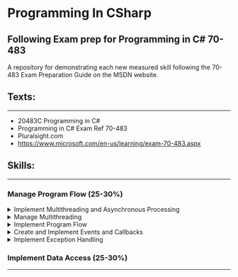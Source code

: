 # Programming In CSharp
## Following Exam prep for Programming in C# 70-483
A repository for demonstrating each new measured skill following the 70-483 Exam Preparation Guide on the MSDN website.
## Texts: 
---------
  - 20483C Programming in C\#
  - Programming in C# Exam Ref 70-483
  - Pluralsight.com
  - https://www.microsoft.com/en-us/learning/exam-70-483.aspx


## Skills:
---------
### Manage Program Flow (25-30%)
<details><summary>Implement Multithreading and Asynchronous Processing</summary>
<p>
  
- [X] Use the Task Parallel library, including Parallel.Invoke/ForEach/For, PLINQ, Tasks (usingTaskParallelLibrary.cs)
- [ ] Create Continuation Tasks
- [ ] Spawn threads by using ThreadPool
- [ ] Unblock the UI
- [ ] Use async and await keywords
- [ ] Manage data by using concurrent collections

</p>
</details>
<details><summary>Manage Multithreading</summary>
<p>
  
- [ ] Synchronize resources
- [ ] Implement locking
- [ ] Cancel a long-running task
- [ ] Implement thread-safe methods to handle race conditions

</p>
</details>
<details><summary>Implement Program Flow</summary>
<p>
  
- [ ] Iterate across collection and array items
- [ ] Program decisions by using switch statements, if/then, and operators
- [ ] Evaluate expressions

</p>
</details>
<details><summary>Create and Implement Events and Callbacks</summary>
<p>
  
- [ ] Create event handlers
- [ ] Subscribe to and unsubscribe from events
- [ ] Use built-in delegate types to create events
- [ ] Create delegates
- [ ] Lambda expressions
- [ ] Anonymous methods

</p>
</details>
<details><summary>Implement Exception Handling</summary>
<p>
  
- [ ] Handle exception types, including SQL exceptions, network exceptions, communication exceptions, network timeout exceptions 
- [ ] use catch statements
- [ ] use base class of an exception
- [ ] implement try-catchfinally blocks
- [ ] throw exceptions
- [ ] rethrow an exception 
- [ ] create custom exceptions
- [ ] handle inner exceptions
- [ ] handle aggregate exception

</p>
</details>

### Implement Data Access (25-30%)
-------------------------------------------------------
